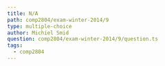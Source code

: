 ```yaml
---
title: N/A
path: comp2804/exam-winter-2014/9
type: multiple-choice
author: Michiel Smid
question: comp2804/exam-winter-2014/9/question.ts
tags:
  - comp2804
---
```


